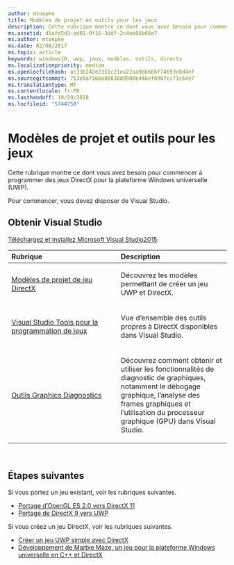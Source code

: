 ```yaml
---
author: mtoepke
title: Modèles de projet et outils pour les jeux
description: Cette rubrique montre ce dont vous avez besoin pour commencer à programmer des jeux DirectX pour la plateforme Windows universelle (UWP).
ms.assetid: d5afd5d3-ad01-0f16-3ddf-2c4eb86b68a7
ms.author: mtoepke
ms.date: 02/08/2017
ms.topic: article
keywords: windows10, uwp, jeux, modèles, outils, directx
ms.localizationpriority: medium
ms.openlocfilehash: ac33b242e2351c21ea22aa9bbb6bf74693e8d4ef
ms.sourcegitcommit: 753e0a7160a88830d9908b446ef0907cc71c64e7
ms.translationtype: MT
ms.contentlocale: fr-FR
ms.lasthandoff: 10/29/2018
ms.locfileid: "5744750"
---
```

# <a name="project-templates-and-tools-for-games"></a>Modèles de projet et outils pour les jeux




Cette rubrique montre ce dont vous avez besoin pour commencer à programmer des jeux DirectX pour la plateforme Windows universelle (UWP).

Pour commencer, vous devez disposer de Visual Studio.

## <a name="get-visual-studio"></a>Obtenir Visual Studio


[Téléchargez et installez Microsoft Visual Studio2015](https://www.visualstudio.com/vs-2015-product-editions).

<table>
<colgroup>
<col width="50%" />
<col width="50%" />
</colgroup>
<thead>
<tr class="header">
<th align="left">Rubrique</th>
<th align="left">Description</th>
</tr>
</thead>
<tbody>
<tr class="odd">
<td align="left"><p><a href="user-interface.md">Modèles de projet de jeu DirectX</a></p></td>
<td align="left"><p>Découvrez les modèles permettant de créer un jeu UWP et DirectX.</p></td>
</tr>
<tr class="even">
<td align="left"><p><a href="set-up-visual-studio-for-game-development.md">Visual Studio Tools pour la programmation de jeux</a></p></td>
<td align="left"><p>Vue d’ensemble des outils propres à DirectX disponibles dans Visual Studio.</p></td>
</tr>
<tr class="odd">
<td align="left"><p><a href="use-the-directx-runtime-and-visual-studio-graphics-diagnostic-features.md">Outils Graphics Diagnostics</a></p></td>
<td align="left"><p>Découvrez comment obtenir et utiliser les fonctionnalités de diagnostic de graphiques, notamment le débogage graphique, l’analyse des frames graphiques et l’utilisation du processeur graphique (GPU) dans Visual Studio.</p></td>
</tr>
</tbody>
</table>

 

## <a name="next-steps"></a>Étapes suivantes


Si vous portez un jeu existant, voir les rubriques suivantes.

-   [Portage d’OpenGL ES 2.0 vers DirectX 11](port-from-opengl-es-2-0-to-directx-11-1.md)
-   [Portage de DirectX 9 vers UWP](porting-your-directx-9-game-to-windows-store.md)

Si vous créez un jeu DirectX, voir les rubriques suivantes.

-   [Créer un jeu UWP simple avec DirectX](tutorial--create-your-first-uwp-directx-game.md)
-   [Développement de Marble Maze, un jeu pour la plateforme Windows universelle en C++ et DirectX](developing-marble-maze-a-windows-store-game-in-cpp-and-directx.md)

 

 

 




